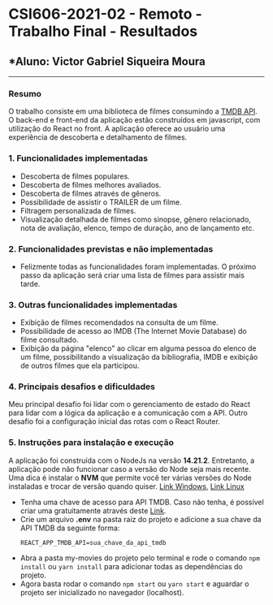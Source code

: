 # **CSI606-2021-02 - Remoto - Trabalho Final - Resultados**

## *Aluno: Victor Gabriel Siqueira Moura

--------------

### Resumo

O trabalho consiste em uma biblioteca de filmes consumindo a [TMDB API](https://www.themoviedb.org/documentation/api). O back-end e front-end da aplicação estão construídos em javascript, com utilização do React no front. A aplicação oferece ao usuário uma experiência de descoberta e detalhamento de filmes.

### 1. Funcionalidades implementadas

- Descoberta de filmes populares.
- Descoberta de filmes melhores avaliados.
- Descoberta de filmes através de gêneros.
- Possibilidade de assistir o TRAILER de um filme.
- Filtragem personalizada de filmes.
- Visualização detalhada de filmes como sinopse, gênero relacionado, nota de avaliação, elenco, tempo de duração, ano de lançamento etc.

### 2. Funcionalidades previstas e não implementadas

- Felizmente todas as funcionalidades foram implementadas. O próximo passo da aplicação será criar uma lista de filmes para assistir mais tarde.

### 3. Outras funcionalidades implementadas

- Exibição de filmes recomendados na consulta de um filme.
- Possibilidade de acesso ao IMDB (The Internet Movie Database) do filme consultado.
- Exibição da página "elenco" ao clicar em alguma pessoa do elenco de um filme, possibilitando a visualização da bibliografia, IMDB e exibição de outros filmes que ela participou.

### 4. Principais desafios e dificuldades

Meu principal desafio foi lidar com o gerenciamento de estado do React para lidar com a lógica da aplicação e a comunicação com a API. Outro desafio foi a configuração inicial das rotas com o React Router. 

### 5. Instruções para instalação e execução

A aplicação foi construída com o NodeJs na versão **14.21.2**. Entretanto, a aplicação pode não funcionar caso a versão do Node seja mais recente. Uma dica é instalar o **NVM**  que permite você ter várias versões do Node instaladas e trocar de versão quando quiser. [Link Windows](https://github.com/coreybutler/nvm-windows/releases), [Link Linux](https://github.com/nvm-sh/nvm)

- Tenha uma chave de acesso para API TMDB. Caso não tenha, é possível criar uma gratuitamente através deste [Link](https://developers.themoviedb.org/3/getting-started/introduction).
- Crie um arquivo **.env** na pasta raiz do projeto e adicione a sua chave da API TMDB da seguinte forma:
    ```
    REACT_APP_TMDB_API=sua_chave_da_api_tmdb
    ```
- Abra a pasta my-movies do projeto pelo terminal e rode o comando `npm install` ou `yarn install` para adicionar todas as dependências do projeto.
- Agora basta rodar o comando `npm start` ou `yarn start` e aguardar o projeto ser inicializado no navegador (localhost).
